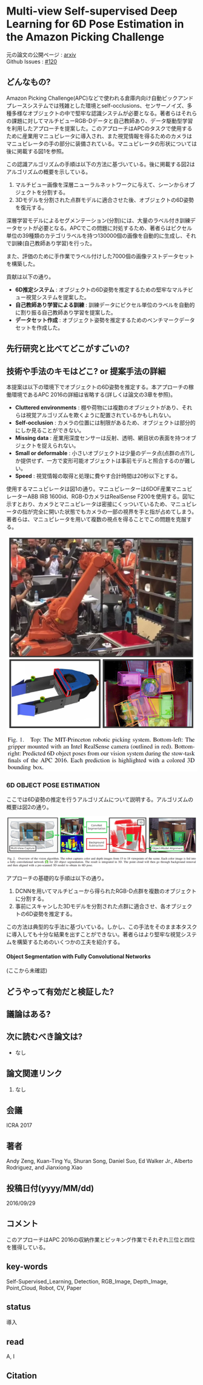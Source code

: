 # Multi-view Self-supervised Deep Learning for 6D Pose Estimation in the Amazon Picking Challenge

元の論文の公開ページ : [arxiv](https://arxiv.org/abs/1609.09475)  
Github Issues : [#120](https://github.com/Obarads/obarads.github.io/issues/120)

## どんなもの?
Amazon Picking Challenge(APC)などで使われる倉庫内向け自動ピックアンドプレースシステムでは残雑とした環境とself-occlusions、センサーノイズ、多種多様なオブジェクトの中で堅牢な認識システムが必要となる。著者らはそれらの課題に対してマルチビューRGB-Dデータと自己教師あり、データ駆動型学習を利用したアプローチを提案した。このアプローチはAPCのタスクで使用するために産業用マニュピレータに導入され、また視覚情報を得るためのカメラはマニュピレータの手の部分に装備されている。マニュピレータの形状については後に掲載する図1を参照。

この認識アルゴリズムの手順は以下の方法に基づいている。後に掲載する図2はアルゴリズムの概要を示している。

1. マルチビュー画像を深層ニューラルネットワークに与えて、シーンからオブジェクトを分割する。
2. 3Dモデルを分割された点群モデルに適合させた後、オブジェクトの6D姿勢を復元する。

深層学習モデルによるセグメンテーション(分割)には、大量のラベル付き訓練データセットが必要となる。APCでこの問題に対処するため、著者らはピクセル単位の39種類のカテゴリラベルを持つ130000個の画像を自動的に生成し、それで訓練(自己教師あり学習)を行った。

また、評価のために手作業でラベル付けした7000個の画像テストデータセットを構築した。

貢献は以下の通り。

- **6D推定システム** : オブジェクトの6D姿勢を推定するための堅牢なマルチビュー視覚システムを提案した。
- **自己教師あり学習による訓練** : 訓練データにピクセル単位のラベルを自動的に割り振る自己教師あり学習を提案した。
- **データセット作成** : オブジェクト姿勢を推定するためのベンチマークデータセットを作成した。

## 先行研究と比べてどこがすごいの?

## 技術や手法のキモはどこ? or 提案手法の詳細
本提案は以下の環境下でオブジェクトの6D姿勢を推定する。本アプローチの稼働環境であるAPC 2016の詳細は省略する(詳しくは論文の3章を参照)。

- **Cluttered environments** : 棚や荷物には複数のオブジェクトがあり、それらは視覚アルゴリズムを欺くように配置されているかもしれない。
- **Self-occlusion** : カメラの位置には制限があるため、オブジェクトは部分的にしか見ることができない。
- **Missing data** : 産業用深度センサーは反射、透明、網目状の表面を持つオブジェクトを捉えられない。
- **Small or deformable** : 小さいオブジェクトは少量のデータ点(点群の点?)しか提供せず、一方で変形可能オブジェクトは事前モデルと照合するのが難しい。
- **Speed** : 視覚情報の取得と処理に費やす合計時間は20秒以下とする。

使用するマニュピレータは図1の通り。マニュピレーターは6DOF産業マニュピレーターABB IRB 1600id、RGB-DカメラはRealSense F200を使用する。図1に示すとおり、カメラとマニュピレータは密接にくっついているため、マニュピレータの指が完全に開いた状態でもカメラの一部の視界を手と指が占めてしまう。著者らは、マニュピレータを用いて複数の視点を得ることでこの問題を克服する。

![fig1](img/MSDLf6PEitAPC/fig1.png)

### 6D OBJECT POSE ESTIMATION
ここでは6D姿勢の推定を行うアルゴリズムについて説明する。アルゴリズムの概要は図2の通り。

![fig2](img/MSDLf6PEitAPC/fig2.png)

アプローチの基礎的な手順は以下の通り。

1. DCNNを用いてマルチビューから得られたRGB-D点群を複数のオブジェクトに分割する。
2. 事前にスキャンした3Dモデルを分割された点群に適合させ、各オブジェクトの6D姿勢を推定する。

この方法は典型的な手法に基づいている。しかし、この手法をそのまま本タスクに導入しても十分な結果を出すことができない。著者らはより堅牢な視覚システムを構築するためのいくつかの工夫を紹介する。

#### Object Segmentation with Fully Convolutional Networks
(ここから未確認)

## どうやって有効だと検証した?


## 議論はある?

## 次に読むべき論文は?
- なし

## 論文関連リンク
1. なし

## 会議
ICRA 2017

## 著者
Andy Zeng, Kuan-Ting Yu, Shuran Song, Daniel Suo, Ed Walker Jr., Alberto Rodriguez, and Jianxiong Xiao

## 投稿日付(yyyy/MM/dd)
2016/09/29

## コメント
このアプローチはAPC 2016の収納作業とピッキング作業でそれぞれ三位と四位を獲得している。

## key-words
Self-Supervised_Learning, Detection, RGB_Image, Depth_Image, Point_Cloud, Robot, CV, Paper

## status
導入

## read
A, I

## Citation
